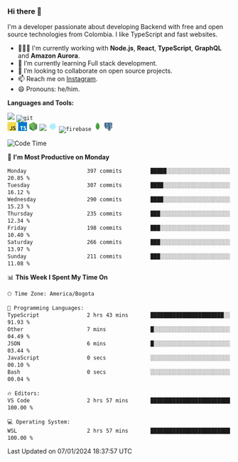 ### Hi there 👋

I'm a developer passionate about developing Backend with free and open source technologies from Colombia. I like TypeScript and fast websites.

- 👨🏽‍💻 I'm currently working with **Node.js**, **React**, **TypeScript**, **GraphQL** and **Amazon Aurora**.
- 🌱 I’m currently learning Full stack development.
- 🚀 I’m looking to collaborate on open source projects.
- 📫   Reach me on [Instagram](https://instagram.com/nexckycort).
- 😄  Pronouns: he/him.

**Languages and Tools:**  

<code><img height="20"  src="https://upload.wikimedia.org/wikipedia/commons/2/2d/Visual_Studio_Code_1.18_icon.svg"></code>
<code><img src="https://www.vectorlogo.zone/logos/git-scm/git-scm-icon.svg" alt="git" height="20"/> </code>
<code><img height="20" src="https://raw.githubusercontent.com/github/explore/80688e429a7d4ef2fca1e82350fe8e3517d3494d/topics/javascript/javascript.png"></code>
<code><img height="20" src="https://raw.githubusercontent.com/github/explore/80688e429a7d4ef2fca1e82350fe8e3517d3494d/topics/typescript/typescript.png"></code>
<code><img height="20" src="https://raw.githubusercontent.com/github/explore/80688e429a7d4ef2fca1e82350fe8e3517d3494d/topics/nodejs/nodejs.png"></code>
<code><img height="20" src="https://deno.land/logo.svg"></code>
<code><img height="20" src="https://raw.githubusercontent.com/github/explore/80688e429a7d4ef2fca1e82350fe8e3517d3494d/topics/react/react.png"></code>
<code><img src="https://www.vectorlogo.zone/logos/firebase/firebase-icon.svg" alt="firebase"  height="20"/></code>
<code><img src="https://raw.githubusercontent.com/devicons/devicon/master/icons/mongodb/mongodb-original.svg"  height="20"/></code>
<code><img src="https://raw.githubusercontent.com/devicons/devicon/master/icons/postgresql/postgresql-original.svg" height="20"/></code>

<!--START_SECTION:waka-->
![Code Time](http://img.shields.io/badge/Code%20Time-3%2C843%20hrs%2042%20mins-blue)

📅 **I'm Most Productive on Monday** 

```text
Monday                   397 commits         █████░░░░░░░░░░░░░░░░░░░░   20.85 % 
Tuesday                  307 commits         ████░░░░░░░░░░░░░░░░░░░░░   16.12 % 
Wednesday                290 commits         ████░░░░░░░░░░░░░░░░░░░░░   15.23 % 
Thursday                 235 commits         ███░░░░░░░░░░░░░░░░░░░░░░   12.34 % 
Friday                   198 commits         ███░░░░░░░░░░░░░░░░░░░░░░   10.40 % 
Saturday                 266 commits         ███░░░░░░░░░░░░░░░░░░░░░░   13.97 % 
Sunday                   211 commits         ███░░░░░░░░░░░░░░░░░░░░░░   11.08 % 
```


📊 **This Week I Spent My Time On** 

```text
🕑︎ Time Zone: America/Bogota

💬 Programming Languages: 
TypeScript               2 hrs 43 mins       ███████████████████████░░   91.93 % 
Other                    7 mins              █░░░░░░░░░░░░░░░░░░░░░░░░   04.49 % 
JSON                     6 mins              █░░░░░░░░░░░░░░░░░░░░░░░░   03.44 % 
JavaScript               0 secs              ░░░░░░░░░░░░░░░░░░░░░░░░░   00.10 % 
Bash                     0 secs              ░░░░░░░░░░░░░░░░░░░░░░░░░   00.04 % 

🔥 Editors: 
VS Code                  2 hrs 57 mins       █████████████████████████   100.00 % 

💻 Operating System: 
WSL                      2 hrs 57 mins       █████████████████████████   100.00 % 
```


 Last Updated on 07/01/2024 18:37:57 UTC
<!--END_SECTION:waka-->
